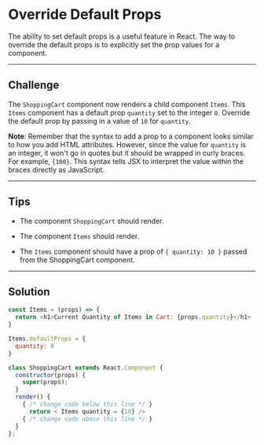 # Override Default Props

The ability to set default props is a useful feature in React. The way to override the default props is to explicitly set the prop values for a component.

---

## Challenge

The `ShoppingCart` component now renders a child component `Items`. This `Items` component has a default prop `quantity` set to the integer `0`. Override the default prop by passing in a value of `10` for `quantity`.

**Note**: Remember that the syntax to add a prop to a component looks similar to how you add HTML attributes. However, since the value for `quantity` is an integer, it won't go in quotes but it should be wrapped in curly braces. For example, `{100}`. This syntax tells JSX to interpret the value within the braces directly as JavaScript.

---

## Tips

- The component `ShoppingCart` should render.

- The component `Items` should render.

- The `Items` component should have a prop of `{ quantity: 10 }` passed from the ShoppingCart component.

---

## Solution

```js
const Items = (props) => {
  return <h1>Current Quantity of Items in Cart: {props.quantity}</h1>
}

Items.defaultProps = {
  quantity: 0
}

class ShoppingCart extends React.Component {
  constructor(props) {
    super(props);
  }
  render() {
    { /* change code below this line */ }
      return < Items quantity = {10} />
    { /* change code above this line */ }
  }
};
```